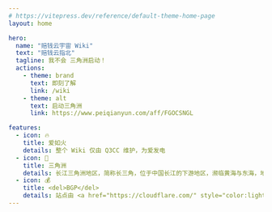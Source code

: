 ```yaml
---
# https://vitepress.dev/reference/default-theme-home-page
layout: home

hero:
  name: "赔钱云宇宙 Wiki"
  text: "赔钱云指北"
  tagline: 我不会 三角洲启动！
  actions:
    - theme: brand
      text: 即刻了解
      link: /wiki
    - theme: alt
      text: 启动三角洲
      link: https://www.peiqianyun.com/aff/FGOCSNGL

features:
  - icon: 🔥
    title: 爱如火
    details: 整个 Wiki 仅由 Q3CC 维护，为爱发电
  - icon: 🔫
    title: 三角洲
    details: 长江三角洲地区，简称长三角，位于中国长江的下游地区，濒临黄海与东海，地处江海交汇之地，沿江沿海港口众多，是长江入海之前形成的冲积平原。包括上海市、江苏省、浙江省、安徽省，共 41 个城市
  - icon: 💰
    title: <del>BGP</del>
    details: 站点由 <a href="https://cloudflare.com/" style="color:lightblue;" target="_blank">Cloudflare</a> 提供支持，保证服务的稳定性和站点更新的及时性
---
```


